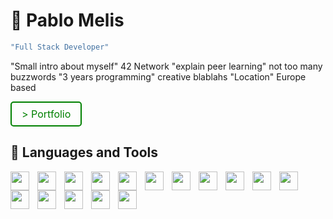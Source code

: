 # 🐨 Pablo Melis

```sh
"Full Stack Developer"
```

"Small intro about myself" 42 Network "explain peer learning" not too many buzzwords "3 years programming" creative blablahs "Location" Europe based

<!-- add style to button -->
<a href="https://www.melispablo.com" style="display:inline-block; padding:8px 16px; font-size:16px; color:green; background-color:transparent; text-align:center; text-decoration:none; border:2px solid green; border-radius:5px;"> > Portfolio</a>

## 🧰 Languages and Tools

<a href="https://en.wikipedia.org/wiki/Git" target="_blank"><img src="https://cdn.jsdelivr.net/gh/devicons/devicon/icons/git/git-original.svg" style="padding-right:10px;" width="30px" align="left" /></a>
<a href="https://en.wikipedia.org/wiki/Bash_(Unix_shell)" target="_blank"><img src="https://cdn.jsdelivr.net/gh/devicons/devicon/icons/bash/bash-original.svg" style="padding-right:10px;" width="30px" align="left" /></a>
<a href="https://en.wikipedia.org/wiki/Docker_(software)" target="_blank"><img src="https://cdn.jsdelivr.net/gh/devicons/devicon/icons/docker/docker-original.svg" style="padding-right:10px;" width="30px" align="left" /></a>
<a href="https://en.wikipedia.org/wiki/C_(programming_language)" target="_blank"><img src="https://cdn.jsdelivr.net/gh/devicons/devicon/icons/c/c-line.svg" style="padding-right:10px;" width="30px" align="left" /></a>
<a href="https://en.wikipedia.org/wiki/C%2B%2B" target="_blank"><img src="https://cdn.jsdelivr.net/gh/devicons/devicon/icons/cplusplus/cplusplus-plain.svg" style="padding-right:10px;" width="30px" align="left" /></a>
<a href="https://en.wikipedia.org/wiki/HTML5" target="_blank"><img src="https://cdn.jsdelivr.net/gh/devicons/devicon/icons/html5/html5-plain.svg" style="padding-right:10px;" width="30px" align="left" /></a>
<a href="https://en.wikipedia.org/wiki/CSS" target="_blank"><img src="https://cdn.jsdelivr.net/gh/devicons/devicon/icons/css3/css3-plain.svg" style="padding-right:10px;" width="30px" align="left" /></a>
<a href="https://en.wikipedia.org/wiki/JavaScript" target="_blank"><img src="https://cdn.jsdelivr.net/gh/devicons/devicon/icons/javascript/javascript-plain.svg" style="padding-right:10px;" width="30px" align="left" /></a>
<a href="https://en.wikipedia.org/wiki/TypeScript" target="_blank"><img src="https://cdn.jsdelivr.net/gh/devicons/devicon/icons/typescript/typescript-original.svg" style="padding-right:10px;" width="30px" align="left" /></a>
<a href="https://en.wikipedia.org/wiki/Three.js" target="_blank"><img src="https://cdn.jsdelivr.net/gh/devicons/devicon/icons/threejs/threejs-original.svg" style="padding-right:10px;" width="30px" align="left" /></a>
<a href="https://en.wikipedia.org/wiki/Linux" target="_blank"><img src="https://cdn.jsdelivr.net/gh/devicons/devicon/icons/linux/linux-original.svg" style="padding-right:10px;" width="30px" align="left" /></a>
<a href="https://en.wikipedia.org/wiki/GitHub" target="_blank"><img src="https://cdn.jsdelivr.net/gh/devicons/devicon/icons/github/github-original.svg" style="padding-right:10px;" width="30px" align="left" /></a>
<a href="https://en.wikipedia.org/wiki/Vim_(text_editor)" target="_blank"><img src="https://cdn.jsdelivr.net/gh/devicons/devicon/icons/vim/vim-original.svg" style="padding-right:10px;" width="30px" align="left" /></a>
<a href="https://en.wikipedia.org/wiki/Notion_(productivity_software)" target="_blank"><img src="https://cdn.jsdelivr.net/gh/devicons/devicon/icons/notion/notion-original.svg" style="padding-right:10px;" width="30px" align="left" /></a>
<a href="https://en.wikipedia.org/wiki/Figma_(software)" target="_blank"><img src="https://cdn.jsdelivr.net/gh/devicons/devicon/icons/figma/figma-original.svg" style="padding-right:10px;" width="30px" align="left" /></a>
<a href="https://en.wikipedia.org/wiki/Blender_(software)" target="_blank"><img src="https://cdn.jsdelivr.net/gh/devicons/devicon/icons/blender/blender-original.svg" style="padding-right:10px;" width="30px" align="left" /></a>
